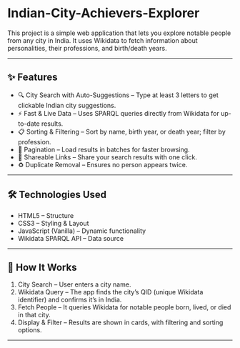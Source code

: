 # Indian-City-Achievers-Explorer
This project is a simple web application that lets you explore notable people from any city in India.
It uses Wikidata to fetch information about personalities, their professions, and birth/death years.

---

## ✨ Features

- 🔍 City Search with Auto-Suggestions – Type at least 3 letters to get clickable Indian city suggestions.
- ⚡ Fast & Live Data – Uses SPARQL queries directly from Wikidata for up-to-date results.
- 📋 Sorting & Filtering – Sort by name, birth year, or death year; filter by profession.
- 📄 Pagination – Load results in batches for faster browsing.
- 🔗 Shareable Links – Share your search results with one click.
- ♻️ Duplicate Removal – Ensures no person appears twice.

---


## 🛠️ Technologies Used

- HTML5 – Structure
- CSS3 – Styling & Layout
- JavaScript (Vanilla) – Dynamic functionality
- Wikidata SPARQL API – Data source

---

## 🧩 How It Works

1. City Search – User enters a city name.  
2. Wikidata Query – The app finds the city’s QID (unique Wikidata identifier) and confirms it’s in India.  
3. Fetch People – It queries Wikidata for notable people born, lived, or died in that city.  
4. Display & Filter – Results are shown in cards, with filtering and sorting options.  

---





